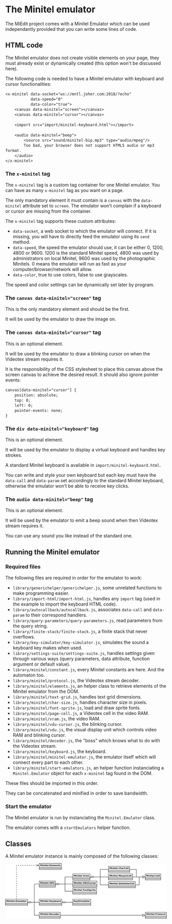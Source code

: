 The Minitel emulator
====================

The MiEdit project comes with a Minitel Emulator which can be used independantly
provided that you can write some lines of code.

HTML code
---------

The Minitel emulator does not create visible elements on your page, they must
already exist or dynamically created (this option won't be discussed here).

The following code is needed to have a Minitel emulator with keyboard and cursor
functionalities:

    <x-minitel data-socket="ws://mntl.joher.com:2018/?echo"
               data-speed="0"
               data-color="true">
        <canvas data-minitel="screen"></canvas>
        <canvas data-minitel="cursor"></canvas>

        <import src="import/minitel-keyboard.html"></import>

        <audio data-minitel="beep">
            <source src="sound/minitel-bip.mp3" type="audio/mpeg"/>
            Too bad, your browser does not support HTML5 audio or mp3 format.
        </audio>      
    </x-minitel>

### The `x-minitel` tag

The `x-minitel` tag is a custom tag container for one Minitel emulator. You can
have as many `x-minitel` tag as you want on a page.

The only mandatory element it must contain is a `canvas` with the `data-minitel`
attribute set to `screen`. The emulator won’t complain if a keyboard or cursor
are missing from the container.

The `x-minitel` tag supports these custom attributes:

- `data-socket`, a web socket to which the emulator will connect. If it is
  missing, you will have to directly feed the emulator using its `send` method.
- `data-speed`, the speed the emulator should use, it can be either 0, 1200,
  4800 or 9600. 1200 is the standard Minitel speed, 4800 was used by
  administrators on local Minitel, 9600 was used by the photographic Minitels.
  0 means the emulator will run as fast as your computer/browser/network will
  allow.
- `data-color`, true to use colors, false to use grayscales.

The speed and color settings can be dynamically set later by program.

### The `canvas data-minitel="screen"` tag

This is the only mandatory element and should be the first.

It will be used by the emulator to draw the image on.

### The `canvas data-minitel="cursor"` tag

This is an optional element.

It will be used by the emulator to draw a blinking cursor on when the Videotex
stream requires it.

It is the responsibility of the CSS stylesheet to place this canvas above the
screen canvas to achieve the desired result. It should also ignore pointer
events:

    canvas[data-minitel="cursor"] {
        position: absolute;
        top: 0;
        left: 0;
        pointer-events: none;
    }

### The `div data-minitel="keyboard"` tag

This is an optional element.

It will be used by the emulator to display a virtual keyboard and handles key
strokes.

A standard Minitel keyboard is available in `import/minitel-keyboard.html`.

You can write and style your own keyboard but each key must have the `data-call`
and `data-param` set accordingly to the standard Minitel keyboard, otherwise the
emulator won’t be able to receive key clicks.

### The `audio data-minitel="beep"` tag

This is an optional element.

It will be used by the emulator to emit a beep sound when then Videotex stream
requires it.

You can use any sound you like instead of the standard one.

Running the Minitel emulator
----------------------------

### Required files

The following files are required in order for the emulator to work:

- `library/generichelper/generichelper.js`, some unrelated functions to make
  programming easier.
- `library/import-html/import-html.js`, handles any `import` tag (used in the
  example to import the keyboard HTML code).
- `library/autocallback/autocallback.js`, associates `data-call` and
  `data-param` to their correspond handlers.
- `library/query-parameters/query-parameters.js`, read parameters from the
  query string.
- `library/finite-stack/finite-stack.js`, a finite stack that never overflows.
- `library/key-simulator/key-simulator.js`, simulates the sound a keyboard key
  makes when used.
- `library/settings-suite/settings-suite.js`, handles settings given through
  various ways (query parameters, data attribute, function argument or default
  value).
- `library/minitel/constant.js`, every Minitel constants are here. And the
  automaton too.
- `library/minitel/protocol.js`, the Videotex stream decoder.
- `library/minitel/elements.js`, an helper class to retrieve elements of the
  Minitel emulator from the DOM.
- `library/minitel/text-grid.js`, handles text grid dimensions.
- `library/minitel/char-size.js`, handles character size in pixels.
- `library/minitel/font-sprite.js`, load and draw sprite fonts.
- `library/minitel/page-cell.js`, a Videotex cell in the video RAM.
- `library/minitel/vram.js`, the video RAM.
- `library/minitel/vdu-cursor.js`, the blinking cursor.
- `library/minitel/vdu.js`, the visual display unit which controls video RAM and
  blinking cursor.
- `library/minitel/decoder.js`, the "boss" which knows what to do with the
  Videotex stream.
- `library/minitel/keyboard.js`, the keyboard.
- `library/minitel/minitel-emulator.js`, the emulator itself which will connect
  every part to each other.
- `library/minitel/start-emulators.js`, an helper function instanciating a
  `Minitel.Emulator` object for each `x-minitel` tag found in the DOM.

These files should be imported in this order.

They can be concatenated and minified in order to save bandwidth.

### Start the emulator

The Minitel emulator is run by instanciating the `Minitel.Emulator` class.

The emulator comes with a `startEmulators` helper function.

Classes
-------

A Minitel emulator instance is mainly composed of the following classes:

![Minitel emulator classes](minitel-classes.png)
